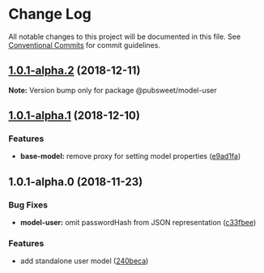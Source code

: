 # Change Log

All notable changes to this project will be documented in this file.
See [Conventional Commits](https://conventionalcommits.org) for commit guidelines.

## [1.0.1-alpha.2](https://gitlab.coko.foundation/pubsweet/pubsweet/compare/@pubsweet/model-user@1.0.1-alpha.1...@pubsweet/model-user@1.0.1-alpha.2) (2018-12-11)

**Note:** Version bump only for package @pubsweet/model-user





## [1.0.1-alpha.1](https://gitlab.coko.foundation/pubsweet/pubsweet/compare/@pubsweet/model-user@1.0.1-alpha.0...@pubsweet/model-user@1.0.1-alpha.1) (2018-12-10)


### Features

* **base-model:** remove proxy for setting model properties ([e9ad1fa](https://gitlab.coko.foundation/pubsweet/pubsweet/commit/e9ad1fa))





## 1.0.1-alpha.0 (2018-11-23)


### Bug Fixes

* **model-user:** omit passwordHash from JSON representation ([c33fbee](https://gitlab.coko.foundation/pubsweet/pubsweet/commit/c33fbee))


### Features

* add standalone user model ([240beca](https://gitlab.coko.foundation/pubsweet/pubsweet/commit/240beca))

